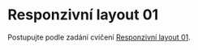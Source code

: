 
# Responzivní layout 01

Postupujte podle zadání cvičení [Responzivní layout 01](https://kodim.cz/kurzy/daweb/html-a-css/responzivni-design/cv-responsive#cvresponsive%3Elayout-01).
